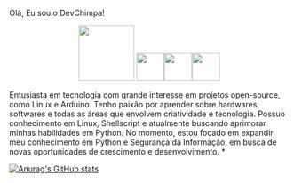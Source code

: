 Olá, Eu sou o DevChimpa!
<div align="center">

<img width='100' height='100' src="https://cdn-icons-png.flaticon.com/512/10527/10527707.png"/> <img width='50' height='50' src="https://cdn-icons-png.flaticon.com/512/6124/6124995.png"/><img width='50' height='50' src="https://cdn-icons-png.flaticon.com/512/5797/5797394.png"/><img width='50' height='50' src="https://cdn-icons-png.flaticon.com/512/5968/5968350.png"/> 
</div>


Entusiasta em tecnologia com grande interesse em projetos open-source, como Linux e Arduino. 
Tenho paixão por aprender sobre hardwares, softwares e todas as áreas que envolvem criatividade e tecnologia. 
Possuo conhecimento em Linux, Shellscript e atualmente buscando aprimorar minhas habilidades em Python. 
No momento, estou focado em expandir meu conhecimento em Python e Segurança da Informação, em busca de novas oportunidades de crescimento e desenvolvimento.
*


[![Anurag's GitHub stats](https://github-readme-stats.vercel.app/api?username=anuraghazra)](https://github.com/anuraghazra/github-readme-stats)

